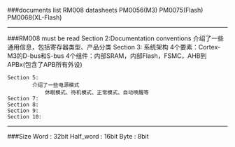 ###documents list
	RM008
	datasheets
	PM0056(M3)
	PM0075(Flash)
	PM0068(XL-Flash)
___
###RM008  must be read
	Section 2:Documentation conventions
			介绍了一些通用信息，包括寄存器类型、产品分类
	Section 3:
			系统架构
				4个要素：Cortex-M3的D-bus和S-bus
				4个组件：内部SRAM，内部Flash，FSMC，AHB到APBx(包含了APB所有外设)
				
	Section 5:
			介绍了一些电源模式
				休眠模式、待机模式、正常模式、自动唤醒等
	Section 7:
	Section 8:
	Section 9:
	Section 10:
	
___
###Size
	Word : 32bit
	Half_word : 16bit
	Byte : 8bit